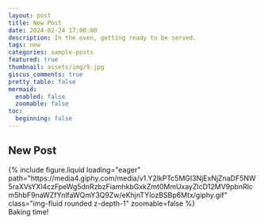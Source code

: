 ```yaml
---
layout: post
title: New Post
date: 2024-02-24 17:00:00
description: In the oven, getting ready to be served.
tags: new
categories: sample-posts
featured: true
thumbnail: assets/img/9.jpg
giscus_comments: true
pretty_table: false
mermaid:
  enabled: false
  zoomable: false
toc:
  beginning: false
---
```


## New Post

<div class="row mt-3">
    <div class="col-sm mt-3 mt-md-0">
        {% include figure.liquid loading="eager" path="https://media4.giphy.com/media/v1.Y2lkPTc5MGI3NjExNjZnaDF5NW5raXVsYXl4czFpeWg5dnRzbzFiamhkbGxkZmt0MmUxayZlcD12MV9pbnRlcm5hbF9naWZfYnlfaWQmY3Q9Zw/eKhjnTYlozBSBp6Mtx/giphy.gif" class="img-fluid rounded z-depth-1" zoomable=false %}
    </div>
</div>
<div class="caption">
    Baking time!
</div>
